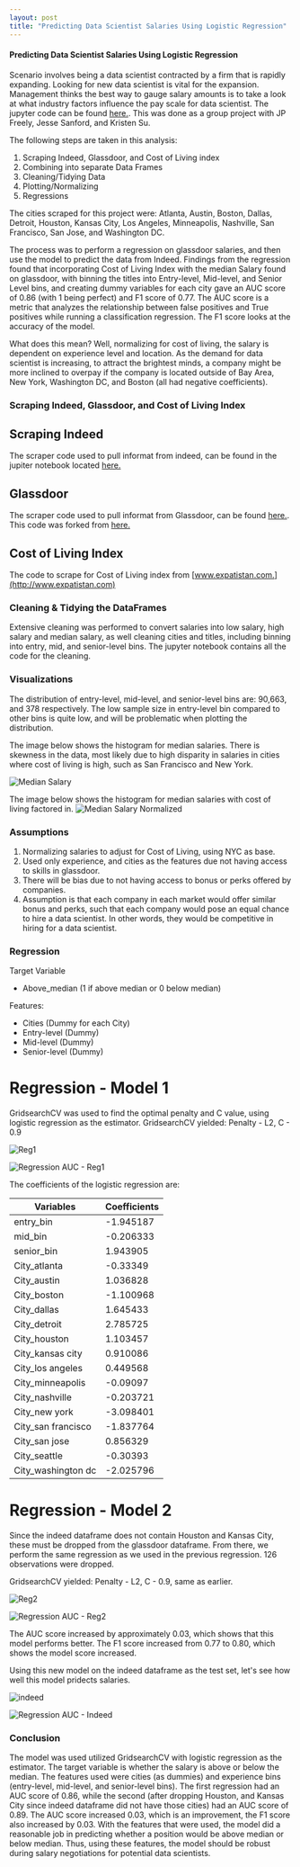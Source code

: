 ```yaml
---
layout: post
title: "Predicting Data Scientist Salaries Using Logistic Regression"
---
```


#### Predicting Data Scientist Salaries Using Logistic Regression

Scenario involves being a data scientist contracted by a firm that is rapidly expanding. Looking for new data scientist is vital for the expansion. Management thinks the best way to gauge salary amounts is to take a look at what industry factors influence the pay scale for data scientist. The jupyter code can be found [here.](https://github.com/adalal80/GA-DSI/blob/master/projects/projects-weekly/project-04/scraping-project-4-starter_JPF.ipynb). This was done as a group project with JP Freely, Jesse Sanford, and Kristen Su.

The following steps are taken in this analysis:

1. Scraping Indeed, Glassdoor, and Cost of Living index
2. Combining into separate Data Frames
3. Cleaning/Tidying Data
4. Plotting/Normalizing
5. Regressions

The cities scraped for this project were: Atlanta, Austin, Boston, Dallas, Detroit, Houston, Kansas City, Los Angeles, Minneapolis, Nashville, San Francisco, San Jose, and Washington DC.

The process was to perform a regression on glassdoor salaries, and then use the model to predict the data from Indeed. Findings from the regression found that incorporating Cost of Living Index with the median Salary found on glassdoor, with binning the titles into Entry-level, Mid-level, and Senior Level bins, and creating dummy variables for each city gave an AUC score of 0.86 (with 1 being perfect) and F1 score of 0.77. The AUC score is a metric that analyzes the relationship between false positives and True positives while running a classification regression. The F1 score looks at the accuracy of the model. 

What does this mean? Well, normalizing for cost of living, the salary is dependent on experience level and location. As the demand for data scientist is increasing, to attract the brightest minds, a company might be more inclined to overpay if the company is located outside of Bay Area, New York, Washington DC, and Boston (all had negative coefficients).

### Scraping Indeed, Glassdoor, and Cost of Living Index

## Scraping Indeed

The scraper code used to pull informat from indeed, can be found in the jupiter notebook located [here.](https://github.com/adalal80/GA-DSI/blob/master/projects/projects-weekly/project-04/webscraping_indeed.py)

## Glassdoor

The scraper code used to pull informat from Glassdoor, can be found [here.](https://github.com/adalal80/GA-DSI/blob/master/projects/projects-weekly/project-04/glassdoor-salary-scraper-master/scraper.py). This code was forked from [here.](https://github.com/ashalan/glassdoor-salary-scraper)

## Cost of Living Index

The code to scrape for Cost of Living index from [www.expatistan.com.](http://www.expatistan.com)

### Cleaning & Tidying the DataFrames

Extensive cleaning was performed to convert salaries into low salary, high salary and median salary, as well cleaning cities and titles, including binning into entry, mid, and senior-level bins. The jupyter notebook contains all the code for the cleaning.

### Visualizations

The distribution of entry-level, mid-level, and senior-level bins are: 90,663, and 378 respectively. The low sample size in entry-level bin compared to other bins is quite  low, and will be problematic when plotting the distribution.

The image below shows the histogram for median salaries. There is skewness in the data, most likely due to high disparity in salaries in cities where cost of living is high, such as San Francisco and New York.

![Median Salary](https://github.com/adalal80/adalal80.github.io/blob/master/images/Salary_Histogram.png?raw=true)


The image below shows the histogram for median salaries with cost of living factored in. 
![Median Salary Normalized](https://github.com/adalal80/adalal80.github.io/blob/master/images/Salary_Histogram_norm.png?raw=true)


### Assumptions

1) Normalizing salaries to adjust for Cost of Living, using NYC as base.
2) Used only experience, and cities as the features due not having access to skills in glassdoor.
3) There will be bias due to not having access to bonus or perks offered by companies.
4) Assumption is that each company in each market would offer similar bonus and perks, such that each company would pose an equal chance to hire a data scientist. In other words, they would be competitive in hiring for a data scientist.

### Regression

Target Variable

* Above_median (1 if above median or 0 below median)

Features:

* Cities (Dummy for each City)
* Entry-level (Dummy)
* Mid-level (Dummy)
* Senior-level (Dummy)


# Regression - Model 1

GridsearchCV was used to find the optimal penalty and C value, using logistic regression as the estimator.
GridsearchCV yielded: Penalty - L2, C - 0.9

![Reg1](https://github.com/adalal80/adalal80.github.io/blob/master/images/proj4%20-%20Regression%201.png?raw=true)


![Regression AUC - Reg1](https://github.com/adalal80/adalal80.github.io/blob/master/images/AUC_reg1.png?raw=true)

The coefficients of the logistic regression are:

| Variables          | Coefficients | 
|--------------------|--------------| 
| entry_bin          | -1.945187    | 
| mid_bin            | -0.206333    | 
| senior_bin         | 1.943905     | 
| City_atlanta       | -0.33349     | 
| City_austin        | 1.036828     | 
| City_boston        | -1.100968    | 
| City_dallas        | 1.645433     | 
| City_detroit       | 2.785725     | 
| City_houston       | 1.103457     | 
| City_kansas city   | 0.910086     | 
| City_los angeles   | 0.449568     | 
| City_minneapolis   | -0.09097     | 
| City_nashville     | -0.203721    | 
| City_new york      | -3.098401    | 
| City_san francisco | -1.837764    | 
| City_san jose      | 0.856329     | 
| City_seattle       | -0.30393     | 
| City_washington dc | -2.025796    | 
 

# Regression - Model 2

Since the indeed dataframe does not contain Houston and Kansas City, these must be dropped from the glassdoor dataframe. From there, we perform the same regression as we used in the previous regression. 126 observations were dropped.

GridsearchCV yielded: Penalty - L2, C - 0.9, same as earlier.

![Reg2](https://github.com/adalal80/adalal80.github.io/blob/master/images/proj4%20-%20Regression%202.png?raw=true)

![Regression AUC - Reg2](https://github.com/adalal80/adalal80.github.io/blob/master/images/AUC_reg2.png?raw=true)

The AUC score increased by approximately 0.03, which shows that this model performs better. The F1 score increased from 0.77 to 0.80, which shows the model score increased.

Using this new model  on the indeed dataframe as the test set, let's see how well this model pridects salaries.

![indeed](https://github.com/adalal80/adalal80.github.io/blob/master/images/Proj4%20-%20Indeed.png?raw=true)


![Regression AUC - Indeed](https://github.com/adalal80/adalal80.github.io/blob/master/images/AUC_reg_indeed.png?raw=true)

### Conclusion

The model was used utilized GridsearchCV with logistic regression as the estimator. The target variable is whether the salary is above or below the median. The features used were cities (as dummies) and experience bins (entry-level, mid-level, and senior-level bins). The first regression had an AUC score of 0.86, while the second (after dropping Houston, and Kansas City since indeed dataframe did not have those cities) had an AUC score of 0.89. The AUC score increased 0.03, which is an improvement, the F1 score also increased by 0.03. With the features that were used, the model did a reasonable job in predicting whether a position would be above median or below median. Thus, using these features, the model should be robust during salary negotiations for potential data scientists.
